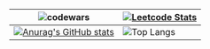 ![codewars](https://www.codewars.com/users/ArtemA1ekseev/badges/large)                                                                                                                                       | [![Leetcode Stats](https://leetcard.jacoblin.cool/ArtemA1ekseev)](https://leetcode.com/ArtemA1ekseev)                                                                                                                          | 
|-----------------------------------------------------------------------------------------------------------------------------------------|---------------------------------------------------------------------------------------------------------------------------|
| [![Anurag's GitHub stats](https://github-readme-stats.vercel.app/api?username=ArtemA1ekseev&show_icons=true&theme=cobalt)](https://github.com/anuraghazra/github-readme-stats) | ![Top Langs](https://github-readme-stats.vercel.app/api/top-langs/?username=ArtemA1ekseev&show_icons=true&theme=cobalt&layout=compact) |

